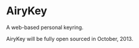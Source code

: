 AiryKey
========

A web-based personal keyring.

AiryKey will be fully open sourced in October, 2013.
